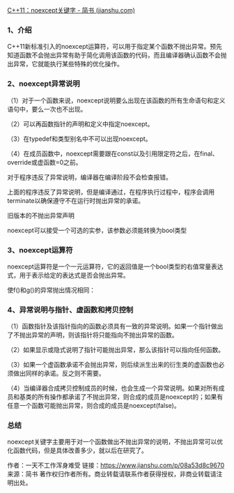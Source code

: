 [C++11：noexcept关键字 - 简书 (jianshu.com)](https://www.jianshu.com/p/08a53d8c9670?u_atoken=86c7ba98-f703-4f07-9184-1bc9eb5a09e9&u_asession=01WBO_9-vVbNRUU9lHh1Jmmx0Jvp5GLAWTbS1wAXGHkArMUlsp0N9T7uJzxMeu4ROGX0KNBwm7Lovlpxjd_P_q4JsKWYrT3W_NKPr8w6oU7K9voD-9z8GulD7NFKjqCGb-nHmbkqVcEgdObpAroqY1_GBkFo3NEHBv0PZUm6pbxQU&u_asig=05UHfmQX1ntO6dvjZFc9Yg8PZGwWOKTgZRZe8i2DKRzkFgi6pFrhxbBHeyL_AmAH78IurMJ27Oy1TWDnWi8gp05uRJg1JGRquFNUAmasI-XofmFvUOMbU9agcEYDc0zRFwX0fIgl7mnMJ0kH6PST9M6IHvGlV-v47IQKwErdCHP_f9JS7q8ZD7Xtz2Ly-b0kmuyAKRFSVJkkdwVUnyHAIJzQB_V900CtfucUs5CLHPl-nWaxgIi_scUrXEphQ6WOm86xbSxAaWh9ph0bRUFW-6vO3h9VXwMyh6PgyDIVSG1W9El5XLLKDkLdW_k1er2YeB2t06Kw4WXjL8pvgPxmcQyrDytKXaIDwRr9d30CpMYxuLpR4V9ttyZZQE9k9xAP9lmWspDxyAEEo4kbsryBKb9Q&u_aref=1uBfs5klQZfKzrtdoJK5C9ns5Xo%3D)

### 1、介绍

C++11新标准引入的noexcept运算符，可以用于指定某个函数不抛出异常。预先知道函数不会抛出异常有助于简化调用该函数的代码，而且编译器确认函数不会抛出异常，它就能执行某些特殊的优化操作。

### 2、noexcept异常说明

（1）对于一个函数来说，noexcept说明要么出现在该函数的所有生命语句和定义语句中，要么一次也不出现。

（2）可以再函数指针的声明和定义中指定noexcept。

（3）在typedef和类型别名中不可以出现noexcept。

（4）在成员函数中，noexcept需要跟在const以及引用限定符之后，在final、override或虚函数=0之前。

对于程序违反了异常说明，编译器在编译阶段不会检查报错。

上面的程序违反了异常说明，但是编译通过，在程序执行过程中，程序会调用terminate以确保遵守不在运行时抛出异常的承诺。

旧版本的不抛出异常声明

noexcept可以接受一个可选的实参，该参数必须能转换为bool类型

### 3、noexcept运算符

noexcept运算符是一个一元运算符，它的返回值是一个bool类型的右值常量表达式，用于表示给定的表达式是否会抛出异常。

使f()和g()的异常抛出情况相同：

### 4、异常说明与指针、虚函数和拷贝控制

（1）函数指针及该指针指向的函数必须具有一致的异常说明。如果一个指针做出了不抛出异常的声明，则该指针将只能指向不抛出异常的函数。

（2）如果显示或隐式说明了指针可能抛出异常，那么该指针可以指向任何函数。

（3）如果一个虚函数承诺不会抛出异常，则后续派生出来的衍生类的虚函数也必须做出同样的承诺。反之则不需要。

（4）当编译器合成拷贝控制成员的时候，也会生成一个异常说明。如果对所有成员和基类的所有操作都承诺了不抛出异常，则合成的成员是noexcept的；如果有任意一个函数可能抛出异常，则合成的成员是noexcept(false)。

### 总结

noexcept关键字主要用于对一个函数做出不抛出异常的说明，不抛出异常可以优化函数代码，但是具体改善多少，就以后在研究了。

作者：一天不工作浑身难受
链接：https://www.jianshu.com/p/08a53d8c9670
来源：简书
著作权归作者所有。商业转载请联系作者获得授权，非商业转载请注明出处。
